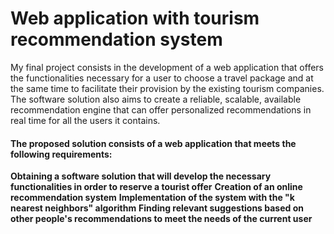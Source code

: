 # Web application with tourism recommendation system
My final project consists in the development of a web application that offers the functionalities necessary for a user to choose a travel package and at the same time to facilitate their provision by the existing tourism companies. The software solution also aims to create a reliable, scalable, available recommendation engine that can offer personalized recommendations in real time for all the users it contains.
#### The proposed solution consists of a web application that meets the following requirements:
**Obtaining a software solution that will develop the necessary functionalities in order to reserve a tourist offer**
**Creation of an online recommendation system**
**Implementation of the system with the "k nearest neighbors" algorithm**
**Finding relevant suggestions based on other people's recommendations to meet the needs of the current user**
